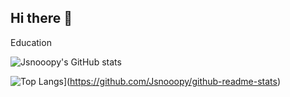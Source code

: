 ## Hi there 👋

Education

![Jsnooopy's GitHub stats](https://github-readme-stats.vercel.app/api?username=Jsnooopy&show_icons=true&theme=radical)

![Top Langs](https://github-readme-stats.vercel.app/api/top-langs/?username=Jsnooopy&layout=compact)](https://github.com/Jsnooopy/github-readme-stats)

<!--
**Jsnooopy/Jsnooopy** is a ✨ _special_ ✨ repository because its `README.md` (this file) appears on your GitHub profile.

Here are some ideas to get you started:

- 🔭 I’m currently working on ...
- 🌱 I’m currently learning ...
- 👯 I’m looking to collaborate on ...
- 🤔 I’m looking for help with ...
- 💬 Ask me about ...
- 📫 How to reach me: ...
- 😄 Pronouns: ...
- ⚡ Fun fact: ...
-->
